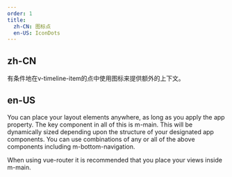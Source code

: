 ```yaml
---
order: 1
title:
  zh-CN: 图标点
  en-US: IconDots
---
```


## zh-CN

有条件地在v-timeline-item的点中使用图标来提供额外的上下文。

## en-US

You can place your layout elements anywhere, as long as you apply the app property. The key component in all of this is m-main. This will be dynamically sized depending upon the structure of your designated app components. You can use combinations of any or all of the above components including m-bottom-navigation.

When using vue-router it is recommended that you place your views inside m-main.
